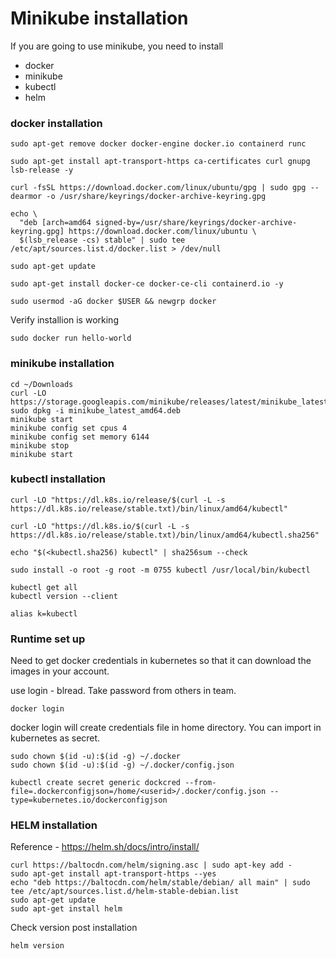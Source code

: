 # Minikube installation

If you are going to use minikube, you need to install
* docker
* minikube
* kubectl
* helm

### docker installation
```
sudo apt-get remove docker docker-engine docker.io containerd runc

sudo apt-get install apt-transport-https ca-certificates curl gnupg lsb-release -y

curl -fsSL https://download.docker.com/linux/ubuntu/gpg | sudo gpg --dearmor -o /usr/share/keyrings/docker-archive-keyring.gpg

echo \
  "deb [arch=amd64 signed-by=/usr/share/keyrings/docker-archive-keyring.gpg] https://download.docker.com/linux/ubuntu \
  $(lsb_release -cs) stable" | sudo tee /etc/apt/sources.list.d/docker.list > /dev/null

sudo apt-get update

sudo apt-get install docker-ce docker-ce-cli containerd.io -y

sudo usermod -aG docker $USER && newgrp docker
```

Verify installion is working
```
sudo docker run hello-world
```

### minikube installation
```
cd ~/Downloads
curl -LO https://storage.googleapis.com/minikube/releases/latest/minikube_latest_amd64.deb
sudo dpkg -i minikube_latest_amd64.deb
minikube start
minikube config set cpus 4
minikube config set memory 6144
minikube stop
minikube start
```

### kubectl installation

```
curl -LO "https://dl.k8s.io/release/$(curl -L -s https://dl.k8s.io/release/stable.txt)/bin/linux/amd64/kubectl"

curl -LO "https://dl.k8s.io/$(curl -L -s https://dl.k8s.io/release/stable.txt)/bin/linux/amd64/kubectl.sha256"

echo "$(<kubectl.sha256) kubectl" | sha256sum --check

sudo install -o root -g root -m 0755 kubectl /usr/local/bin/kubectl

kubectl get all
kubectl version --client

alias k=kubectl
```

### Runtime set up
Need to get docker credentials in kubernetes so that it can download the images in your account.

use login - blread. Take password from others in team.

```
docker login
```
docker login will create credentials file in home directory. You can import in kubernetes as secret.

```
sudo chown $(id -u):$(id -g) ~/.docker
sudo chown $(id -u):$(id -g) ~/.docker/config.json

kubectl create secret generic dockcred --from-file=.dockerconfigjson=/home/<userid>/.docker/config.json --type=kubernetes.io/dockerconfigjson
```

### HELM installation

Reference - https://helm.sh/docs/intro/install/

```
curl https://baltocdn.com/helm/signing.asc | sudo apt-key add -
sudo apt-get install apt-transport-https --yes
echo "deb https://baltocdn.com/helm/stable/debian/ all main" | sudo tee /etc/apt/sources.list.d/helm-stable-debian.list
sudo apt-get update
sudo apt-get install helm
```

Check version post installation

```
helm version
```

